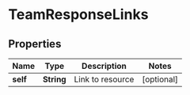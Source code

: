 

# TeamResponseLinks


## Properties

| Name | Type | Description | Notes |
|------------ | ------------- | ------------- | -------------|
|**self** | **String** | Link to resource |  [optional] |



